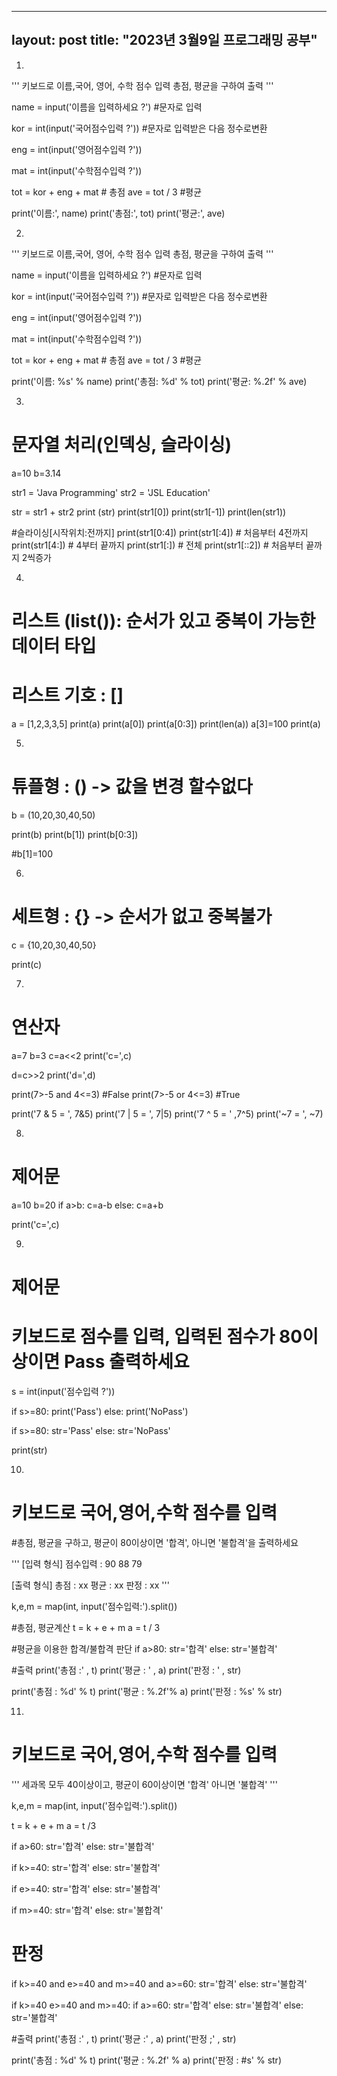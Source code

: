 
---
layout: post
title: "2023년 3월9일 프로그래밍 공부"
---

1.

'''
    키보드로 이름,국어, 영어, 수학 점수 입력
    총점, 평균을 구하여 출력
'''


name = input('이름을 입력하세요 ?') #문자로 입력

kor = int(input('국어점수입력 ?')) #문자로 입력받은 다음 정수로변환

eng = int(input('영어점수입력 ?')) 

mat = int(input('수학점수입력 ?')) 


tot = kor + eng + mat # 총점
ave = tot / 3 #평균


print('이름:', name)
print('총점:', tot)
print('평균:', ave)

2.

'''
    키보드로 이름,국어, 영어, 수학 점수 입력
    총점, 평균을 구하여 출력
'''


name = input('이름을 입력하세요 ?') #문자로 입력

kor = int(input('국어점수입력 ?')) #문자로 입력받은 다음 정수로변환

eng = int(input('영어점수입력 ?')) 

mat = int(input('수학점수입력 ?')) 


tot = kor + eng + mat # 총점
ave = tot / 3 #평균


print('이름: %s' % name)
print('총점: %d' % tot)
print('평균: %.2f' % ave)

3.

# 문자열 처리(인덱싱, 슬라이싱)

a=10
b=3.14

str1 = 'Java Programming'
str2 = 'JSL Education'

str = str1 + str2
print (str)
print(str1[0])
print(str1[-1])
print(len(str1))


#슬라이싱[시작위치:전까지]
print(str1[0:4])
print(str1[:4])     #  처음부터 4전까지
print(str1[4:])     # 4부터 끝까지
print(str1[:])      # 전체
print(str1[::2])    # 처음부터 끝까지 2씩증가


4.

# 리스트 (list()): 순서가 있고 중복이 가능한 데이터 타입
# 리스트 기호 : []

a = [1,2,3,3,5]
print(a)
print(a[0])
print(a[0:3])
print(len(a))
a[3]=100
print(a)


5.

# 튜플형 : () -> 값을 변경 할수없다

b = (10,20,30,40,50)

print(b)
print(b[1])
print(b[0:3])

#b[1]=100

6.

# 세트형 : {} -> 순서가 없고 중복불가

c = {10,20,30,40,50}

print(c)

7.

#  연산자

a=7
b=3
c=a<<2
print('c=',c)


d=c>>2
print('d=',d)

print(7>-5 and 4<=3) #False
print(7>-5 or 4<=3) #True

print('7 & 5 = ', 7&5)
print('7 | 5 = ', 7|5)
print('7 ^ 5 = ' ,7^5)
print('~7  = ', ~7)

8.

#  제어문


a=10
b=20
if a>b:
    c=a-b
else:
    c=a+b


print('c=',c)

9.

#  제어문
# 키보드로 점수를 입력, 입력된 점수가 80이상이면 Pass 출력하세요

s = int(input('점수입력 ?'))

if s>=80:
        print('Pass')
else:
    print('NoPass')
    
        

if s>=80:
    str='Pass'
else:
    str='NoPass'

print(str)    

10.

# 키보드로 국어,영어,수학 점수를 입력
#총점, 평균을 구하고, 평균이 80이상이면 '합격', 아니면 '불합격'을 출력하세요

'''
[입력 형식]
점수입력 : 90
88 79


[출력 형식]
총점 :  xx
평균 :  xx
판정 :  xx
'''


k,e,m = map(int, input('점수입력:').split())


#총점, 평균계산
t = k + e + m
a = t / 3


#평균을 이용한 합격/불합격 판단
if a>80:
        str='합격'
else:
        str='불합격'

#출력
print('총점 :' ,  t)
print('평균 : ' , a)
print('판정 : ' , str)


        
print('총점 : %d' %  t)
print('평균 : %.2f'%  a)
print('판정 : %s' % str)

11.

# 키보드로 국어,영어,수학 점수를 입력
'''
 세과목 모두 40이상이고, 평균이 60이상이면 '합격' 아니면 '불합격'
'''

k,e,m = map(int, input('점수입력:').split())

t = k + e + m
a = t /3

if a>60:
        str='합격'
else:
        str='불합격'



if k>=40:
         str='합격'
else:
         str='불합격'


if e>=40:
         str='합격'
else:
         str='불합격'

if m>=40:
         str='합격'
else:
         str='불합격'




# 판정
if k>=40 and e>=40 and m>=40 and a>=60:
    str='합격'
else:
    str='불합격'

if k>=40 e>=40 and m>=40:
    if a>=60:
        str='합격'
    else:
        str='불합격'
else:
    str='불합격'

#출력
print('총점 :' , t)
print('평균 :' , a)
print('판정 ;' , str)

print('총점 : %d' % t)
print('평균 : %.2f' % a)
print('판정 : #s' % str)    
